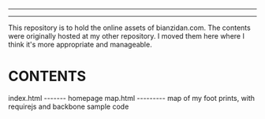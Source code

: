 --------
--------
This repository is to hold the online assets of bianzidan.com. The contents were originally hosted at my other repository. I moved them here where I think it's more appropriate and manageable. 


CONTENTS
==============================
index.html ------- homepage
map.html --------- map of my foot prints, with requirejs and backbone sample code